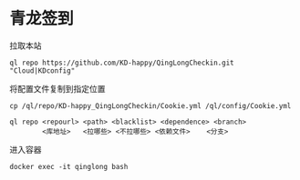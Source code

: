 # 青龙签到

拉取本站
```
ql repo https://github.com/KD-happy/QingLongCheckin.git "Cloud|KDconfig"
```

将配置文件复制到指定位置
```
cp /ql/repo/KD-happy_QingLongCheckin/Cookie.yml /ql/config/Cookie.yml
```


```
ql repo <repourl> <path> <blacklist> <dependence> <branch>
        <库地址>   <拉哪些> <不拉哪些> <依赖文件>    <分支>
```

进入容器

```
docker exec -it qinglong bash
```